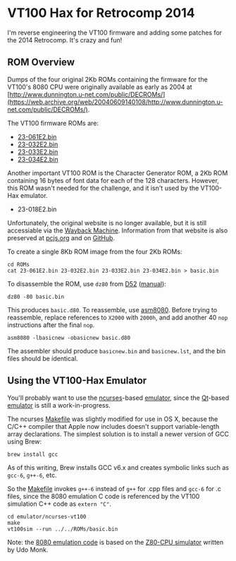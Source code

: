 VT100 Hax for Retrocomp 2014
============================

I'm reverse engineering the VT100 firmware and adding some patches for the 2014 Retrocomp. It's crazy and fun!

ROM Overview
------------

Dumps of the four original 2Kb ROMs containing the firmware for the VT100's 8080 CPU were originally available as
early as 2004 at [http://www.dunnington.u-net.com/public/DECROMs/](https://web.archive.org/web/20040609140108/http://www.dunnington.u-net.com/public/DECROMs/).

The VT100 firmware ROMs are:

- [23-061E2.bin](ROMs/23-061E2.bin)
- [23-032E2.bin](ROMs/23-032E2.bin)
- [23-033E2.bin](ROMs/23-033E2.bin)
- [23-034E2.bin](ROMs/23-034E2.bin)

Another important VT100 ROM is the Character Generator ROM, a 2Kb ROM containing 16 bytes of font data for each of the 128
characters.  However, this ROM wasn't needed for the challenge, and it isn't used by the VT100-Hax emulator.

- 23-018E2.bin

Unfortunately, the original website is no longer available, but it is still accessiable via the [Wayback Machine](https://web.archive.org/web/20140723115846/http://www.dunnington.u-net.com/public/DECROMs/).
Information from that website is also preserved at [pcjs.org](http://www.pcjs.org/devices/roms/dec/) and on [GitHub](https://github.com/jeffpar/pcjs/tree/master/devices/roms/dec). 

To create a single 8Kb ROM image from the four 2Kb ROMs:

    cd ROMs
    cat 23-061E2.bin 23-032E2.bin 23-033E2.bin 23-034E2.bin > basic.bin

To disassemble the ROM, use `dz80` from [D52](http://www.brouhaha.com/~eric/software/d52/) ([manual](http://www.bipom.com/documents/dis51/d52manual.html)):

	dz80 -80 basic.bin

This produces `basic.d80`.  To reassemble, use [asm8080](https://github.com/begoon/asm8080).  Before trying to reassemble,
replace references to `X2000` with `2000h`, and add another 40 `nop` instructions after the final `nop`.

	asm8080 -lbasicnew -obasicnew basic.d80

The assembler should produce `basicnew.bin` and `basicnew.lst`, and the bin files should be identical.

Using the VT100-Hax Emulator
----------------------------

You'll probably want to use the [ncurses](https://www.gnu.org/software/ncurses/)-based [emulator](emulator/ncurses-vt100/),
since the [Qt](https://www.qt.io/)-based [emulator](emulator/qt-vt100/) is still a work-in-progress.

The ncurses [Makefile](emulator/ncurses-vt100/Makefile) was slightly modified for use in OS X, because the C/C++ compiler
that Apple now includes doesn't support variable-length array declarations.  The simplest solution is to install a newer
version of GCC using Brew:

    brew install gcc

As of this writing, Brew installs GCC v6.x and creates symbolic links such as `gcc-6`, `g++-6`, etc.

So the [Makefile](emulator/ncurses-vt100/Makefile) invokes `g++-6` instead of `g++` for .cpp files and `gcc-6`
for .c files, since the 8080 emulation C code is referenced by the VT100 simulation C++ code as `extern "C"`.

    cd emulator/ncurses-vt100
    make
    vt100sim --run ../../ROMs/basic.bin

Note: the [8080 emulation code](emulator/ncurses-vt100/8080) is based on the [Z80-CPU simulator](http://www.autometer.de/unix4fun/z80pack/) written by Udo Monk.
